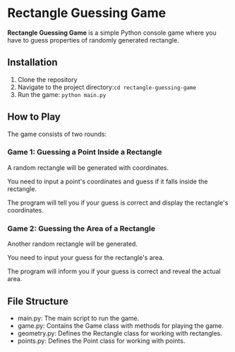 # Rectangle Guessing Game

**Rectangle Guessing Game** is a simple Python console game where you have to guess properties of randomly generated rectangle.

## Installation

1. Clone the repository
2. Navigate to the project directory:`cd rectangle-guessing-game`
3. Run the game: `python main.py`
## How to Play
The game consists of two rounds:

### Game 1: Guessing a Point Inside a Rectangle
A random rectangle will be generated with coordinates.

You need to input a point's coordinates and guess if it falls inside the rectangle.

The program will tell you if your guess is correct and display the rectangle's coordinates.

### Game 2: Guessing the Area of a Rectangle
Another random rectangle will be generated.

You need to input your guess for the rectangle's area.

The program will inform you if your guess is correct and reveal the actual area.

## File Structure
- main.py: The main script to run the game.
- game.py: Contains the Game class with methods for playing the game.
- geometry.py: Defines the Rectangle class for working with rectangles.
- points.py: Defines the Point class for working with points.
